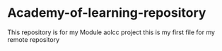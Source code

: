 # Academy-of-learning-repository
This repository is for my Module aolcc project 
this is my first file for my remote repository 

